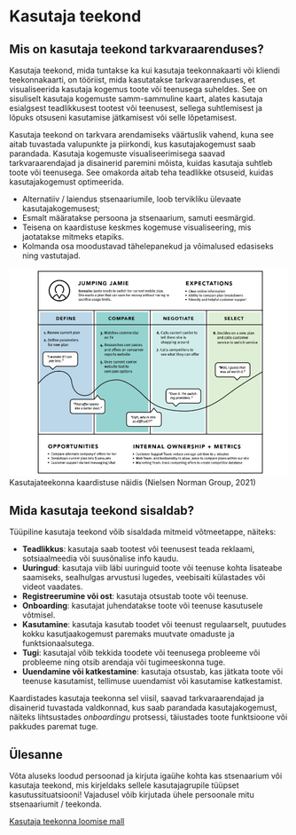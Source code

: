 # Kasutaja teekond

## Mis on kasutaja teekond tarkvaraarenduses?

Kasutaja teekond, mida tuntakse ka kui kasutaja teekonnakaarti või kliendi teekonnakaarti, on tööriist, mida kasutatakse tarkvaraarenduses, et visualiseerida kasutaja kogemus toote või teenusega suheldes. See on sisuliselt kasutaja kogemuste samm-sammuline kaart, alates kasutaja esialgsest teadlikkusest tootest või teenusest, sellega suhtlemisest ja lõpuks otsuseni kasutamise jätkamisest või selle lõpetamisest.

Kasutaja teekond on tarkvara arendamiseks väärtuslik vahend, kuna see aitab tuvastada valupunkte ja piirkondi, kus kasutajakogemust saab parandada. Kasutaja kogemuste visualiseerimisega saavad tarkvaraarendajad ja disainerid paremini mõista, kuidas kasutaja suhtleb toote või teenusega. See omakorda aitab teha teadlikke otsuseid, kuidas kasutajakogemust optimeerida.

- Alternatiiv / laiendus stsenaariumile, loob tervikliku ülevaate kasutajakogemusest;
- Esmalt määratakse persoona ja stsenaarium, samuti eesmärgid. 
- Teisena on kaardistuse keskmes kogemuse visualiseering, mis jaotatakse mitmeks etapiks.
- Kolmanda osa moodustavad tähelepanekud ja võimalused edasiseks ning vastutajad.

![Kasutajateekonna kaardistuse näidis](./Kasutajateekond_1.png)
Kasutajateekonna kaardistuse näidis (Nielsen Norman Group, 2021)


## Mida kasutaja teekond sisaldab?

Tüüpiline kasutaja teekond võib sisaldada mitmeid võtmeetappe, näiteks:
- **Teadlikkus**: kasutaja saab tootest või teenusest teada reklaami, sotsiaalmeedia või suusõnalise info kaudu.
- **Uuringud**: kasutaja viib läbi uuringuid toote või teenuse kohta lisateabe saamiseks, sealhulgas arvustusi lugedes, veebisaiti külastades või videot vaadates.
- **Registreerumine või ost**: kasutaja otsustab toote või teenuse.
- **Onboarding**: kasutajat juhendatakse toote või teenuse kasutusele võtmisel.
- **Kasutamine**: kasutaja kasutab toodet või teenust regulaarselt, puutudes kokku kasutjaakogemust paremaks muutvate omaduste ja funktsionaalsutega.
- **Tugi**: kasutajal võib tekkida toodete või teenusega probleeme või probleeme ning otsib arendaja või tugimeeskonna tuge.
- **Uuendamine või katkestamine**: kasutaja otsustab, kas jätkata toote või teenuse kasutamist, tellimuse uuendamist või kasutamise katkestamist.

Kaardistades kasutaja teekonna sel viisil, saavad tarkvaraarendajad ja disainerid tuvastada valdkonnad, kus saab parandada kasutajakogemust, näiteks lihtsustades *onboardingu* protsessi, täiustades toote funktsioone või pakkudes paremat tuge.

## Ülesanne
Võta aluseks loodud persoonad ja kirjuta igaühe kohta kas stsenaarium või kasutaja teekond, mis kirjeldaks sellele kasutajagrupile tüüpset kasutussituatsiooni!
Vajadusel võib kirjutada ühele persoonale mitu stsenaariumit / teekonda.

[Kasutaja teekonna loomise mall](./kasutaja_teekond.pdf)